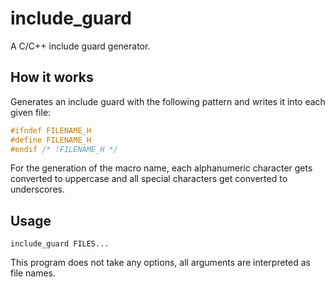 # include_guard

A C/C++ include guard generator.

## How it works

Generates an include guard with the following pattern and writes it into each given file:

```cpp
#ifndef FILENAME_H
#define FILENAME_H
#endif /* !FILENAME_H */
```

For the generation of the macro name, each alphanumeric character gets converted to uppercase and all special characters get converted to underscores.

## Usage

`include_guard FILES...`

This program does not take any options, all arguments are interpreted as file names.


